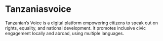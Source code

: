 # Tanzaniasvoice
Tanzanian’s Voice is a digital platform empowering citizens to speak out on rights, equality, and national development. It promotes inclusive civic engagement locally and abroad, using multiple languages. 

